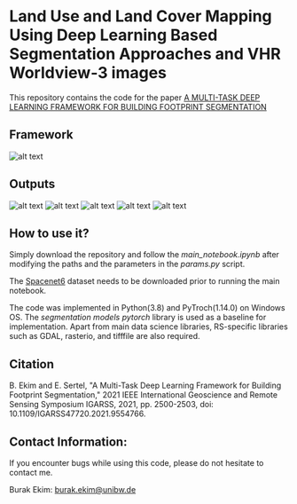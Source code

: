 # Land Use and Land Cover Mapping Using Deep Learning Based Segmentation Approaches and VHR Worldview-3 images
This repository contains the code for the paper [A MULTI-TASK DEEP LEARNING FRAMEWORK FOR BUILDING FOOTPRINT SEGMENTATION](https://ieeexplore.ieee.org/document/9554766)


Framework
---------------------
![alt text](ims/motiv.png)


Outputs
---------------------
![alt text](ims/1.png)
![alt text](ims/2.png)
![alt text](ims/3.png)
![alt text](ims/4.png)
![alt text](ims/5.png)


How to use it?
---------------------

Simply download the repository and follow the *main_notebook.ipynb* after modifying the paths and the parameters in the *params.py* script.

The [Spacenet6](https://arxiv.org/abs/2004.06500) dataset needs to be downloaded prior to running the main notebook. 

The code was implemented in Python(3.8) and PyTroch(1.14.0) on Windows OS. The *segmentation models pytorch* library is used as a baseline for implementation. Apart from main data science libraries, RS-specific libraries such as GDAL, rasterio, and tifffile are also required.

Citation
---------------------

B. Ekim and E. Sertel, "A Multi-Task Deep Learning Framework for Building Footprint Segmentation," 2021 IEEE International Geoscience and Remote Sensing Symposium IGARSS, 2021, pp. 2500-2503, doi: 10.1109/IGARSS47720.2021.9554766.


Contact Information:
--------------------

If you encounter bugs while using this code, please do not hesitate to contact me.

Burak Ekim: burak.ekim@unibw.de <br>
